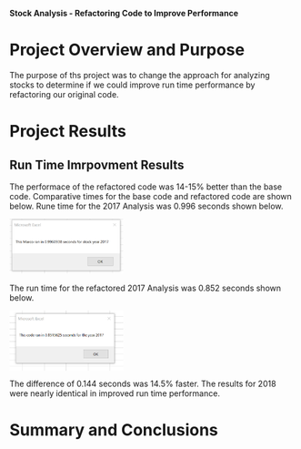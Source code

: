 **Stock Analysis - Refactoring Code to Improve Performance**

# Project Overview and Purpose

The purpose of ths project was to change the approach for analyzing stocks to determine if we could improve run time performance by refactoring our original code.

# Project Results

## Run Time Imrpovment Results

The performace of the refactored code was 14-15% better than the base code.  Comparative times for the base code and refactored code are shown below.
Rune time for the 2017 Analysis was 0.996 seconds shown below.

<img src="Resources/Base run time 2017.png" alt="Resources/Base run time 2017.png" width="200">

The run time for the refactored 2017 Analysis was 0.852 seconds shown below.

<img src="Resources/Refactored run time 2017.png" alt="Resources/Refactored run time 2017.png" width="200" align=center>

The difference of 0.144 seconds was 14.5% faster.  The results for 2018 were nearly identical in improved run time performance.






# Summary and Conclusions

